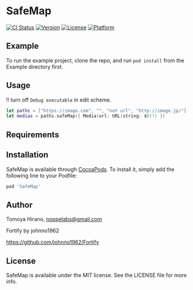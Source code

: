 # SafeMap

[![CI Status](https://img.shields.io/travis/noppefoxwolf/SafeMap.svg?style=flat)](https://travis-ci.org/noppefoxwolf/SafeMap)
[![Version](https://img.shields.io/cocoapods/v/SafeMap.svg?style=flat)](https://cocoapods.org/pods/SafeMap)
[![License](https://img.shields.io/cocoapods/l/SafeMap.svg?style=flat)](https://cocoapods.org/pods/SafeMap)
[![Platform](https://img.shields.io/cocoapods/p/SafeMap.svg?style=flat)](https://cocoapods.org/pods/SafeMap)

## Example

To run the example project, clone the repo, and run `pod install` from the Example directory first.

## Usage

!! turn off `Debug executable` in edit scheme.

```swift
let paths = ["https://image.com", "", "not url", "http://image.jp/"]
let medias = paths.safeMap({ Media(url: URL(string: $0)!) })
```

## Requirements

## Installation

SafeMap is available through [CocoaPods](https://cocoapods.org). To install
it, simply add the following line to your Podfile:

```ruby
pod 'SafeMap'
```

## Author

Tomoya Hirano, noppelabs@gmail.com

Fortify by johnno1962

https://github.com/johnno1962/Fortify

## License

SafeMap is available under the MIT license. See the LICENSE file for more info.
